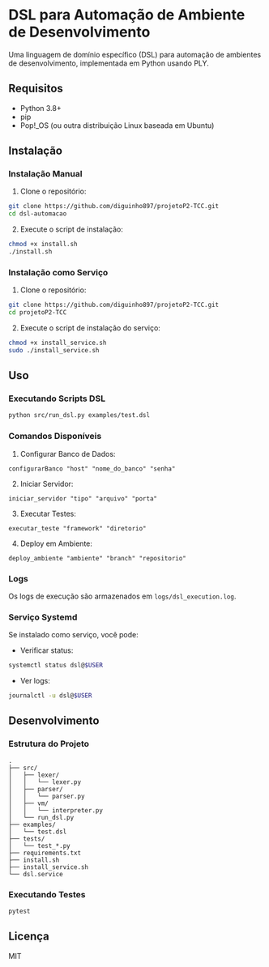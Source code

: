 # DSL para Automação de Ambiente de Desenvolvimento

Uma linguagem de domínio específico (DSL) para automação de ambientes de desenvolvimento, implementada em Python usando PLY.

## Requisitos

- Python 3.8+
- pip
- Pop!_OS (ou outra distribuição Linux baseada em Ubuntu)

## Instalação

### Instalação Manual

1. Clone o repositório:
```bash
git clone https://github.com/diguinho897/projetoP2-TCC.git
cd dsl-automacao
```

2. Execute o script de instalação:
```bash
chmod +x install.sh
./install.sh
```

### Instalação como Serviço

1. Clone o repositório:
```bash
git clone https://github.com/diguinho897/projetoP2-TCC.git
cd projetoP2-TCC
```

2. Execute o script de instalação do serviço:
```bash
chmod +x install_service.sh
sudo ./install_service.sh
```

## Uso

### Executando Scripts DSL

```bash
python src/run_dsl.py examples/test.dsl
```

### Comandos Disponíveis

1. Configurar Banco de Dados:
```
configurarBanco "host" "nome_do_banco" "senha"
```

2. Iniciar Servidor:
```
iniciar_servidor "tipo" "arquivo" "porta"
```

3. Executar Testes:
```
executar_teste "framework" "diretorio"
```

4. Deploy em Ambiente:
```
deploy_ambiente "ambiente" "branch" "repositorio"
```

### Logs

Os logs de execução são armazenados em `logs/dsl_execution.log`.

### Serviço Systemd

Se instalado como serviço, você pode:

- Verificar status:
```bash
systemctl status dsl@$USER
```

- Ver logs:
```bash
journalctl -u dsl@$USER
```

## Desenvolvimento

### Estrutura do Projeto

```
.
├── src/
│   ├── lexer/
│   │   └── lexer.py
│   ├── parser/
│   │   └── parser.py
│   ├── vm/
│   │   └── interpreter.py
│   └── run_dsl.py
├── examples/
│   └── test.dsl
├── tests/
│   └── test_*.py
├── requirements.txt
├── install.sh
├── install_service.sh
└── dsl.service
```

### Executando Testes

```bash
pytest
```

## Licença

MIT 
